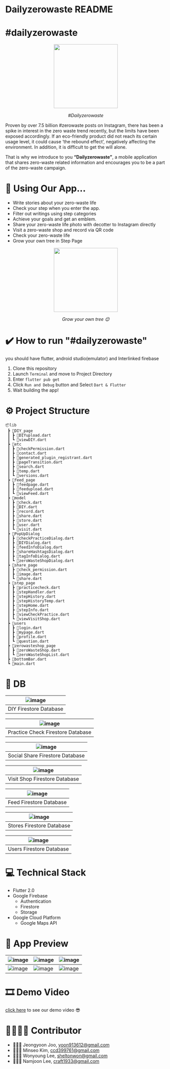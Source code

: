 # Dailyzerowaste README

# #dailyzerowaste

<p align="center">
<img height="200" src="https://github.com/DSCSCHZeroHero/dailyzerowaste/blob/main/readme_photo/Untitled.png">
</p>

<p align="center"><i>#Dailyzerowaste</i></p>

Proven by over 7.5 billion #zerowaste posts on Instagram, there has been a spike in interest in the zero waste trend recently, but the limits have been exposed accordingly. If an eco-friendly product did not reach its certain usage level, it could cause ‘the rebound effect’, negatively affecting the environment. In addition, it is difficult to get the will alone.

That is why we introduce to you **“Dailyzerowaste”**, a mobile application that shares zero-waste related information and encourages you to be a part of the zero-waste campaign.

# 🤔 Using Our App...


- Write stories about your zero-waste life
- Check your step when you enter the app.
- Filter out writings using step categories
- Achieve your goals and get an emblem.
- Share your zero-waste life photo with decotter to Instagram directly
- Visit a zero-waste shop and record via QR code
- Check your zero-waste life
- Grow your own tree in Step Page

<p align="center">
<img height="200" src="https://github.com/DSCSCHZeroHero/dailyzerowaste/blob/main/readme_photo/trees.png">
</p>
<p align="center"><i>Grow your own tree 😌</i></p>


# ✔️ How to run "#dailyzerowaste"


you should have flutter, android studio(emulator) and Interlinked firebase

1. Clone this repository
2. Launch `Terminal` and move to Project Directory
3. Enter `flutter pub get`
4. Click `Run and Debug` button and Select `Dart & Flutter`
5. Wait building the app!

# ⚙ Project Structure

```
📦lib
 ┣ 📂DIY_page
 ┃ ┣ 📜DIYupload.dart
 ┃ ┗ 📜viewDIY.dart
 ┣ 📂etc
 ┃ ┣ 📜checkPermission.dart
 ┃ ┣ 📜contact.dart
 ┃ ┣ 📜generated_plugin_registrant.dart
 ┃ ┣ 📜pageTransition.dart
 ┃ ┣ 📜search.dart
 ┃ ┣ 📜temp.dart
 ┃ ┗ 📜versions.dart
 ┣ 📂feed_page
 ┃ ┣ 📜feedpage.dart
 ┃ ┣ 📜feedupload.dart
 ┃ ┗ 📜viewFeed.dart
 ┣ 📂model
 ┃ ┣ 📜check.dart
 ┃ ┣ 📜DIY.dart
 ┃ ┣ 📜record.dart
 ┃ ┣ 📜share.dart
 ┃ ┣ 📜store.dart
 ┃ ┣ 📜user.dart
 ┃ ┗ 📜visit.dart
 ┣ 📂PopUpDialog
 ┃ ┣ 📜checkPracticeDialog.dart
 ┃ ┣ 📜DIYDialog.dart
 ┃ ┣ 📜feedInfoDialog.dart
 ┃ ┣ 📜shareHashtagsDialog.dart
 ┃ ┣ 📜tagInfoDialog.dart
 ┃ ┗ 📜zeroWasteShopDialog.dart
 ┣ 📂share_page
 ┃ ┣ 📜check_permission.dart
 ┃ ┣ 📜image.dart
 ┃ ┗ 📜share.dart
 ┣ 📂step_page
 ┃ ┣ 📜practicecheck.dart
 ┃ ┣ 📜stepHandler.dart
 ┃ ┣ 📜stepHistory.dart
 ┃ ┣ 📜stepHistoryTemp.dart
 ┃ ┣ 📜stepHome.dart
 ┃ ┣ 📜stepInfo.dart
 ┃ ┣ 📜viewCheckPractice.dart
 ┃ ┗ 📜viewVisitShop.dart
 ┣ 📂users
 ┃ ┣ 📜login.dart
 ┃ ┣ 📜mypage.dart
 ┃ ┣ 📜profile.dart
 ┃ ┗ 📜question.dart
 ┣ 📂zerowasteshop_page
 ┃ ┣ 📜zeroWasteShop.dart
 ┃ ┗ 📜zeroWasteShopList.dart
 ┣ 📜bottomBar.dart
 ┗ 📜main.dart
```

# 📜 DB

| ![image](https://github.com/DSCSCHZeroHero/dailyzerowaste/blob/main/readme_photo/DIY_censored.jpg) |
|:--:|
| DIY Firestore Database |

| ![image](https://github.com/DSCSCHZeroHero/dailyzerowaste/blob/main/readme_photo/PracticeCheck_censored.jpg) |
|:--:|
| Practice Check Firestore Database |

| ![image](https://github.com/DSCSCHZeroHero/dailyzerowaste/blob/main/readme_photo/SocialShare_censored.jpg) |
|:--:|
| Social Share Firestore Database |

| ![image](https://github.com/DSCSCHZeroHero/dailyzerowaste/blob/main/readme_photo/VisitShop_censored.jpg) |
|:--:|
| Visit Shop Firestore Database |

| ![image](https://github.com/DSCSCHZeroHero/dailyzerowaste/blob/main/readme_photo/Feed_censored.jpg) |
|:--:|
| Feed Firestore Database |

| ![image](https://github.com/DSCSCHZeroHero/dailyzerowaste/blob/main/readme_photo/Stores_censored.jpg) |
|:--:|
| Stores Firestore Database |

| ![image](https://github.com/DSCSCHZeroHero/dailyzerowaste/blob/main/readme_photo/Users_censored.jpg) |
|:--:|
| Users Firestore Database |


# 💻 Technical Stack


- Flutter 2.0
- Google Firebase
    - Authentication
    - Firestore
    - Storage
- Google Cloud Platform
    - Google Maps API

# 📱 App Preview
| ![image](https://github.com/DSCSCHZeroHero/dailyzerowaste/blob/main/readme_photo/KakaoTalk_20210330_224949808.jpg) | ![image](https://github.com/DSCSCHZeroHero/dailyzerowaste/blob/main/readme_photo/KakaoTalk_20210330_224949808_05.jpg) | ![image](https://github.com/DSCSCHZeroHero/dailyzerowaste/blob/main/readme_photo/KakaoTalk_20210330_224949808_01.jpg) |
|-|-|-|
| ![image](https://github.com/DSCSCHZeroHero/dailyzerowaste/blob/main/readme_photo/KakaoTalk_20210330_224949808_02.jpg) | ![image](https://github.com/DSCSCHZeroHero/dailyzerowaste/blob/main/readme_photo/KakaoTalk_20210330_224949808_03.jpg) | ![image](https://github.com/DSCSCHZeroHero/dailyzerowaste/blob/main/readme_photo/KakaoTalk_20210330_224949808_04.jpg) |


# 🎞 Demo Video


[click here](https://youtu.be/y0WPw5xusFs) to see our demo video 😎

# 👨‍👨‍👧‍👦 Contributor


- 👩🏻‍💻 Jeongyoon Joo, [yoon913612@gmail.com](mailto:yoon913612@gmail.com)
- 👩🏻‍🎨 Minseo Kim, [ccd399761@gmail.com](mailto:ccd399761@gmail.com)
- 👩🏻‍💻 Wonyoung Lee, [sheltonwon@gmail.com](mailto:sheltonwon@gmail.com)
- 👨🏻‍💻 Namjoon Lee, [craft1933@gmail.com](mailto:craft1933@gmail.com)

